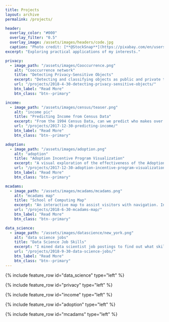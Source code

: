 ```yaml
---
title: Projects
layout: archive
permalink: /projects/

header:
  overlay_color: "#000"
  overlay_filter: "0.5"
  overlay_image: /assets/images/headers/code.jpg
  caption: "Photo credit: [**@StockSnap**](https://pixabay.com/en/users/StockSnap-894430/)"
excerpt: "Exploring practical applications of my interests."

privacy:
  - image_path: "/assets/images/Cooccurrence.png"
    alt: "Cooccurrence network"
    title: "Detecting Privacy-Sensitive Objects"
    excerpt: "Detecting and classifying objects as public and private to make better privacy setting recommendations on social media."
    url: "/projects/2018-4-30-detecting-privacy-sensitive-objects/"
    btn_label: "Read More"
    btn_class: "btn--primary"

income:
  - image_path: "/assets/images/census/teaser.png"
    alt: "income pic"
    title: "Predicting Income from Census Data"
    excerpt: "From the 1994 Census Data, can we predict who makes over or under $50k? In this project, I utilize R to perform my analysis."
    url: "/projects/2017-12-30-predicting-income/"
    btn_label: "Read More"
    btn_class: "btn--primary"

adoption:
  - image_path: "/assets/images/adoption.png"
    alt: "adoption"
    title: "Adoption Incentive Program Visualization"
    excerpt: "A visual exploration of the effectiveness of the Adoption Incentive Program. This project utilizes a combination of Apache Spark, R, and R Shiny."
    url: "/projects/2017-12-30-adoption-incentive-program-visualization/"
    btn_label: "Read More"
    btn_class: "btn--primary"

mcadams:
  - image_path: "/assets/images/mcadams/mcadams.png"
    alt: "mcadams map"
    title: "School of Computing Map"
    excerpt: "An interactive map to assist visitors with navigation. In this project, I use Python and Tkinter to implement the map."
    url: "/projects/2018-6-30-mcadams-map/"
    btn_label: "Read More"
    btn_class: "btn--primary"

data_science:
  - image_path: "/assets/images/datascience/new_york.png"
    alt: "data science jobs"
    title: "Data Science Job Skills"
    excerpt: "I mined data scientist job postings to find out what skills were the most common across the country. I use Python for this exploratory analysis."
    url: "/projects/2018-9-30-data-science-jobs/"
    btn_label: "Read More"
    btn_class: "btn--primary"
---
```


{% include feature_row id="data_science" type="left" %}

{% include feature_row id="privacy" type="left" %}

{% include feature_row id="income" type="left" %}

{% include feature_row id="adoption" type="left" %}

{% include feature_row id="mcadams" type="left" %}
